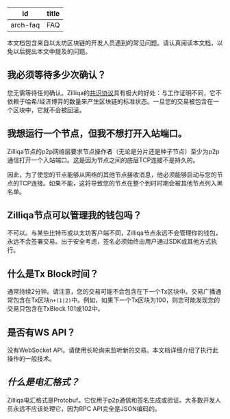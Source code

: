 | id       | title |
| -------- | ----- |
| arch-faq | FAQ   |

本文档包含来自以太坊区块链的开发人员遇到的常见问题。请认真阅读本文档，以免以后提出本文中提及的问题。



## 我必须等待多少次确认？

您无需等待任何确认。Zilliqa的[共识协议](https://github.com/Zilliqa/dev-portal/blob/master/docs/arch-overview.md#structure-and-consensus)具有极大的好处：与工作证明不同，它不依赖于哈希/经济博弈的数量来产生区块链的标准状态。一旦您的交易被包含在一个区块中，它就不会被回滚。



## 我想运行一个节点，但我不想打开入站端口。

Zilliqa节点的p2p网络层要求节点操作者（无论是分片还是种子节点）至少为p2p通信打开一个入站端口。这是因为节点之间的底层TCP连接不是持久的。

因此，为了使您的节点能够从网络的其他节点接收消息，他必须能够启动与您的节点的TCP连接。如果不能，这将导致您的节点在整个到时时期会被其他节点列入黑名单。



## Zilliqa节点可以管理我的钱包吗？

不可以。与某些比特币或以太坊客户端不同，Zilliqa节点永远不会管理你的钱包，永远不会签署交易。出于安全考虑，签名必须始终由用户通过SDK或其他方式执行。



## 什么是Tx Block时间？

通常持续2分钟。请注意，您的交易可能不会包含在下一个Tx区块中。交易广播通常包含在Tx区块`n+(1|2)`中。例如，如果下一个Tx区块为100，则您可能发现您的交易只包含在TxBlock 101或102中。



## 是否有WS API？

没有WebSocket API。请使用长轮询来监听新的交易。本文档详细介绍了执行此操作的一般技术。



## *什么是电汇格式？*

Zilliqa电汇格式是Protobuf。它仅用于p2p通信和签名生成或验证。大多数开发人员永远不应该处理它，因为RPC API完全是JSON编码的。

